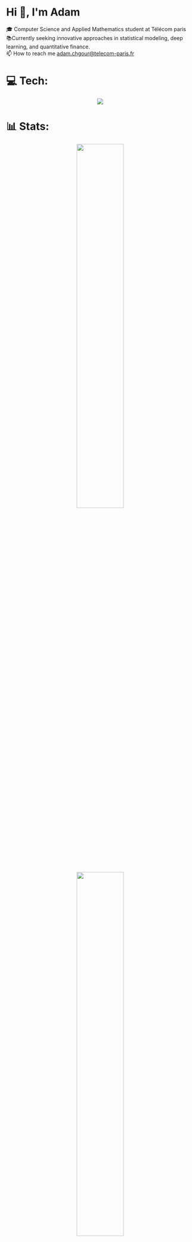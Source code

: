 # Hi 👋, I'm Adam
🎓 Computer Science and Applied Mathematics student at Télécom paris<br>📚Currently seeking innovative approaches in statistical modeling, deep learning, and quantitative finance.<br>📫 How to reach me adam.chgour@telecom-paris.fr


# 💻 Tech:
<p align="center">
	<a href="">
		<img src="https://skillicons.dev/icons?i=cpp,python,pytorch,tensorflow,javascript,typescript,html,css">
	</a>
</p>

# 📊 Stats:
<p align="center">
  <img height="50%" width="auto" src ="https://github-readme-stats.vercel.app/api?username=adamchgour&show_icons=true&count_private=true&theme=github_dark_dimmed&hide_border=true&hide=issues,stars&bg_color=00000000&rank_icon=github">
  <img height="50%" width="auto" src ="https://github-readme-stats.vercel.app/api/top-langs/?username=adamchgour&layout=compact&hide_border=true&theme=github_dark_dimmed&bg_color=00000000&langs_count=6&hide=jupyter%20notebook,tex,html,css,Cmake">
  <br>
  <br>
</p>

